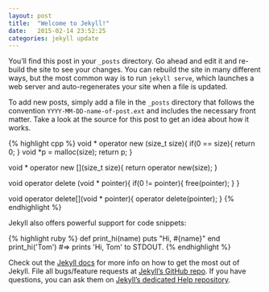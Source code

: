 ```yaml
---
layout: post
title:  "Welcome to Jekyll!"
date:   2015-02-14 23:52:25
categories: jekyll update
---
```

You’ll find this post in your `_posts` directory. Go ahead and edit it and re-build the site to see your changes. You can rebuild the site in many different ways, but the most common way is to run `jekyll serve`, which launches a web server and auto-regenerates your site when a file is updated.

To add new posts, simply add a file in the `_posts` directory that follows the convention `YYYY-MM-DD-name-of-post.ext` and includes the necessary front matter. Take a look at the source for this post to get an idea about how it works.

{% highlight cpp %}
void * operator new (size_t size){
    if(0 == size){
        return 0;
    }
    void *p = malloc(size);
    return p;
}
 
void * operator new [](size_t size){
    return operator new(size);
}
 
void operator delete (void * pointer){
    if(0 != pointer){
    free(pointer);
    }
}
 
void operator delete[](void * pointer){
    operator delete(pointer);
}
{% endhighlight %}

Jekyll also offers powerful support for code snippets:

{% highlight ruby %}
def print_hi(name)
  puts "Hi, #{name}"
end
print_hi('Tom')
#=> prints 'Hi, Tom' to STDOUT.
{% endhighlight %}

Check out the [Jekyll docs][jekyll] for more info on how to get the most out of Jekyll. File all bugs/feature requests at [Jekyll’s GitHub repo][jekyll-gh]. If you have questions, you can ask them on [Jekyll’s dedicated Help repository][jekyll-help].

[jekyll]:      http://jekyllrb.com
[jekyll-gh]:   https://github.com/jekyll/jekyll
[jekyll-help]: https://github.com/jekyll/jekyll-help

